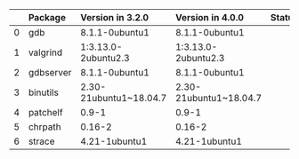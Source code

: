 <!-- markdown-link-check-disable -->

|    | Package   | Version in 3.2.0       | Version in 4.0.0       | Status   |
|---:|:----------|:-----------------------|:-----------------------|:---------|
|  0 | gdb       | 8.1.1-0ubuntu1         | 8.1.1-0ubuntu1         |          |
|  1 | valgrind  | 1:3.13.0-2ubuntu2.3    | 1:3.13.0-2ubuntu2.3    |          |
|  2 | gdbserver | 8.1.1-0ubuntu1         | 8.1.1-0ubuntu1         |          |
|  3 | binutils  | 2.30-21ubuntu1~18.04.7 | 2.30-21ubuntu1~18.04.7 |          |
|  4 | patchelf  | 0.9-1                  | 0.9-1                  |          |
|  5 | chrpath   | 0.16-2                 | 0.16-2                 |          |
|  6 | strace    | 4.21-1ubuntu1          | 4.21-1ubuntu1          |          |